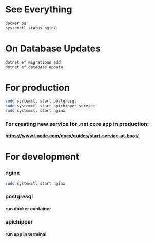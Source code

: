 
# See Everything
```bash
docker ps
systemctl status nginx
```

# On Database Updates
```bash
dotnet ef migrations add
dotnet ef database update
```

# For production
```bash
sudo systemctl start postgresql
sudo systemctl start apichipper.service
sudo systemctl start nginx
```

### For creating new service for .net core app in production:
#### https://www.linode.com/docs/guides/start-service-at-boot/
 

# For development

### nginx
```bash
sudo systemctl start nginx
```

### postgresql
#### run docker container

### apichipper
#### run app in terminal